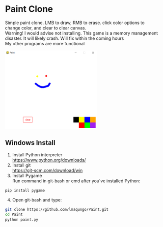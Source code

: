 # Paint Clone  

Simple paint clone. LMB to draw, RMB to erase. click color options to change color, and clear to clear canvas.           
Warning! I would advise not installing. This game is a memory management disaster. It will likely crash. Will fix within the coming hours    
My other programs are more functional      

<img src="https://github.com/lmaqungo/Paint/blob/main/img/paint%20game%20window.png?raw=true" alt = "main menu display" width="300">

## Windows Install        

1. Install Python interpreter  
https://www.python.org/downloads/
2. Install git  
https://git-scm.com/download/win
3. Install Pygame      
Run command in git-bash or cmd after you've installed Python:
```bash
pip install pygame
```
4. Open git-bash and type:    
```bash
git clone https://github.com/lmaqungo/Paint.git
cd Paint
python paint.py
```